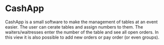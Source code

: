 # CashApp

CashApp is a small software to make the management of tables at an event easier.
The user can cerate tables and assign numbers to them. The waiters/waitresses enter the number
of the table and see all open orders. In this view it is also possible to add new orders or pay order (or even groups).